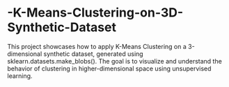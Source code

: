 # -K-Means-Clustering-on-3D-Synthetic-Dataset
This project showcases how to apply K-Means Clustering on a 3-dimensional synthetic dataset, generated using sklearn.datasets.make_blobs(). The goal is to visualize and understand the behavior of clustering in higher-dimensional space using unsupervised learning.
